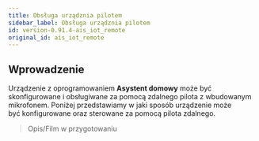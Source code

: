 ```yaml
---
title: Obsługa urządznia pilotem
sidebar_label: Obsługa urządznia pilotem
id: version-0.91.4-ais_iot_remote
original_id: ais_iot_remote
---
```


## Wprowadzenie

Urządzenie z oprogramowaniem **Asystent domowy** może być skonfigurowane i obsługiwane za pomocą zdalnego pilota z wbudowanym mikrofonem. Poniżej przedstawiamy w jaki sposób urządzenie może być konfigurowane oraz sterowane za pomocą pilota zdalnego.

> Opis/Film w przygotowaniu
